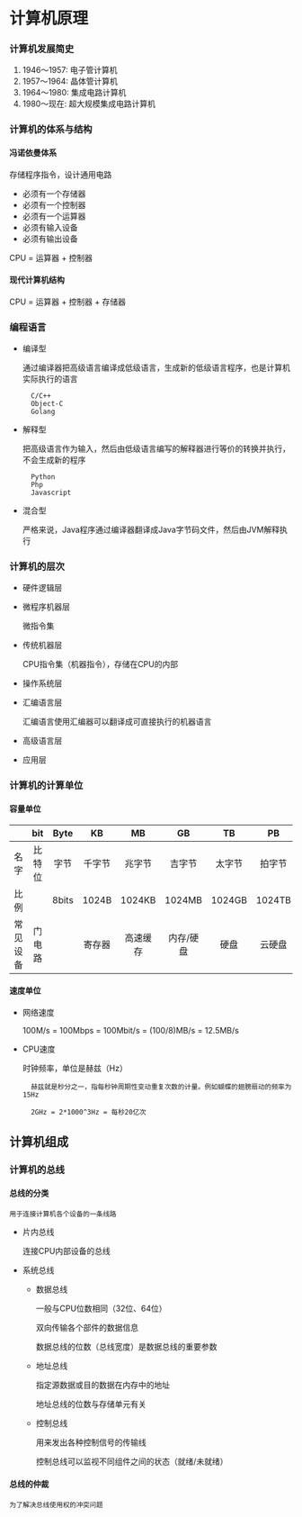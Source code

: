 # 计算机原理

### 计算机发展简史

1. 1946～1957: 电子管计算机
2. 1957～1964: 晶体管计算机
3. 1964～1980: 集成电路计算机
4. 1980～现在: 超大规模集成电路计算机

### 计算机的体系与结构

#### 冯诺依曼体系

存储程序指令，设计通用电路

- 必须有一个存储器
- 必须有一个控制器
- 必须有一个运算器
- 必须有输入设备
- 必须有输出设备

CPU = 运算器 + 控制器

#### 现代计算机结构

CPU = 运算器 + 控制器 + 存储器

### 编程语言

- 编译型

    通过编译器把高级语言编译成低级语言，生成新的低级语言程序，也是计算机实际执行的语言

        C/C++
        Object-C
        Golang

- 解释型

    把高级语言作为输入，然后由低级语言编写的解释器进行等价的转换并执行，不会生成新的程序

        Python
        Php
        Javascript
    
- 混合型

    严格来说，Java程序通过编译器翻译成Java字节码文件，然后由JVM解释执行

### 计算机的层次

- 硬件逻辑层
- 微程序机器层
    
    微指令集

- 传统机器层

    CPU指令集（机器指令），存储在CPU的内部
- 操作系统层
- 汇编语言层

    汇编语言使用汇编器可以翻译成可直接执行的机器语言

- 高级语言层

- 应用层

### 计算机的计算单位

#### 容量单位
||bit|Byte|KB|MB|GB|TB|PB|EB|
|:-:|:-:|:-:|:-:|:-:|:-:|:-:|:-:|:-:|
|名字|比特位|字节|千字节|兆字节|吉字节|太字节|拍字节|艾字节|
|比例||8bits|1024B|1024KB|1024MB|1024GB|1024TB|1024PB|
|常见设备|门电路||寄存器|高速缓存|内存/硬盘|硬盘|云硬盘|数据仓库|

#### 速度单位

- 网络速度

    100M/s = 100Mbps = 100Mbit/s = (100/8)MB/s = 12.5MB/s

- CPU速度

    时钟频率，单位是赫兹（Hz）

        赫兹就是秒分之一，指每秒钟周期性变动重复次数的计量。例如蝴蝶的翅膀扇动的频率为15Hz

        2GHz = 2*1000^3Hz = 每秒20亿次

## 计算机组成

### 计算机的总线

#### 总线的分类

    用于连接计算机各个设备的一条线路

- 片内总线

    连接CPU内部设备的总线

- 系统总线

    - 数据总线
    
        一般与CPU位数相同（32位、64位）

        双向传输各个部件的数据信息

        数据总线的位数（总线宽度）是数据总线的重要参数

    - 地址总线

        指定源数据或目的数据在内存中的地址

        地址总线的位数与存储单元有关

    - 控制总线

        用来发出各种控制信号的传输线

        控制总线可以监视不同组件之间的状态（就绪/未就绪）

#### 总线的仲裁

    为了解决总线使用权的冲突问题